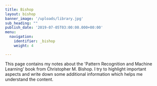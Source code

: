 ```yaml
---
title: Bishop
layout: bishop
banner_image: '/uploads/library.jpg'
sub_heading: ""
publish_date: '2019-07-05T03:00:00.000+00:00'
menu:
  navigation:
    identifier: _bishop
    weight: 4

---
```

This page contains my notes about the 'Pattern Recognition and Machine Learning'
book from Christopher M. Bishop. I try to highlight important aspects and write
down some additional information which helps me understand the content.
